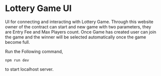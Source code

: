 # Lottery Game UI

UI for connecting and interacting with Lottery Game.
Through this website owner of the contract can start and new game with two parameters, they are Entry Fee and Max Players count.
Once Game has created user can join the game and the winner will be selected automatically once the game become full.

Run the Following command,

```
npm run dev
```

to start localhost server.
